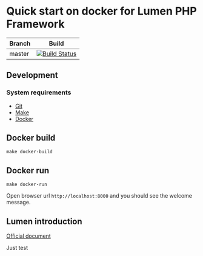 # Quick start on docker for Lumen PHP Framework

| Branch | Build                                                                                                                                                                                                                                                        |
| ------ | ------------------------------------------------------------------------------------------------------------------------------------------------------------------------------------------------------------------------------------------------------------ |
| master | [![Build Status](https://lumendockerawscicdinfrastack-badgebucket1dd67e45-ycwqqi9kehen.s3-ap-northeast-1.amazonaws.com/master-latest-build.svg#1)](https://ap-northeast-1.console.aws.amazon.com/codesuite/codepipeline/pipelines/LumenDockerDevPipeline/view) |

## Development

### System requirements

-   [Git](https://git-scm.com/)
-   [Make](https://www.gnu.org/software/make/)
-   [Docker](https://www.docker.com/)

## Docker build

```
make docker-build
```

## Docker run

```
make docker-run
```

Open browser url `http://localhost:8000` and you should see the welcome message.

## Lumen introduction

[Official document](https://github.com/laravel/lumen/blob/master/README.md)

Just test
